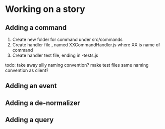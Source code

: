 # Working on a story

## Adding a command
1. Create new folder for command under src/commands
2. Create handler file , named XXCommandHandler.js where XX is name of command
3. Create handler test file, ending in -tests.js

todo: take away silly naming convention?
make test files same naming convention as client?

## Adding an event

## Adding a de-normalizer

## Adding a query
